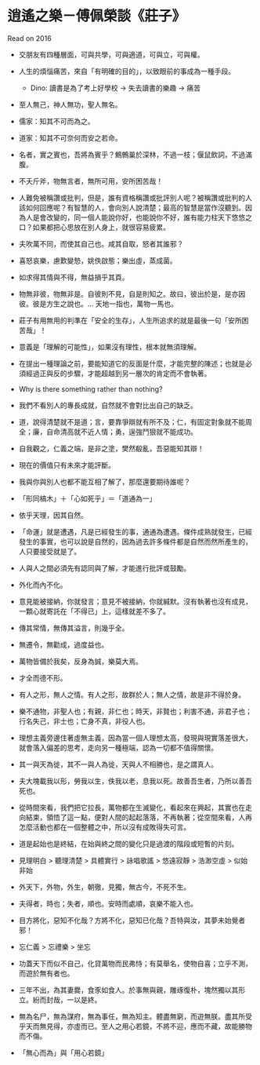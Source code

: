 # 逍遙之樂－傅佩榮談《莊子》

Read on 2016

- 交朋友有四種層面，可與共學，可與適道，可與立，可與權。

- 人生的煩惱痛苦，來自「有明確的目的」，以致眼前的事成為一種手段。
  - Dino: 讀書是為了考上好學校 -> 失去讀書的樂趣 -> 痛苦

- 至人無己，神人無功，聖人無名。

- 儒家：知其不可而為之。
- 道家：知其不可奈何而安之若命。

- 名者，實之賓也，吾將為賓乎？鷦鷯巢於深林，不過一枝；偃鼠飲詞，不過滿腹。

- 不夭斤斧，物無言者，無所可用，安所困苦哉！

- 人難免被稱讚或批判，但是，誰有資格稱讚或批評別人呢？被稱讚或批判的人該如何回應呢？有智慧的人，會向別人說清楚；最高的智慧是當作沒聽到。因為人是會改變的，同一個人能說你好，也能說你不好，誰有能力柱天下悠悠之口？如果都把心思放在別人身上，就很容易疲累。

- 夫吹萬不同，而使其自己也。咸其自取，怒者其誰邪？

- 喜怒哀樂，慮歎變慹，姚佚啟態；樂出虛，蒸成菌。

- 如求得其情與不得，無益損乎其頁。

- 物無非彼，物無非是。自彼則不見，自是則知之。故曰，彼出於是，是亦因彼。彼是方生之說也。... 天地一指也，萬物一馬也。

- 莊子有用無用的判準在「安全的生存」，人生所追求的就是最後一句「安所困苦哉」！

- 意義是「理解的可能性」，如果沒有理性，根本就無須理解。

- 在提出一種理論之前，要能知道它的反面是什麼，才能完整的陳述；也就是必須經過正與反的步驟，才能超越到另一層次的肯定而不會執著。

- Why is there something rather than nothing?
- 我們不看別人的專長成就，自然就不會對比出自己的缺乏。

- 道，說得清楚就不是道；言，要靠爭辯就有所不及；仁，有固定對象就不能周全；廉，自命清高就不近人情；勇，逞強鬥狠就不能成功。

- 自我觀之，仁義之端，是非之塗，樊然殽亂，吾惡能知其辯！

- 現在的價值只有未來才能評斷。

- 我與你與別人也都不能互相了解了，那麼還要期待誰呢？

- 「形同槁木」＋「心如死乎」＝「道通為一」

- 依乎天理，因其自然。

- 「命運」就是遭遇，凡是已經發生的事，通通為遭遇。條件成熟就發生，已經發生的事實，也可以說是自然的，因為過去許多條件都是自然而然所產生的，人只要接受就是了。


- 人與人之間必須先有認同與了解，才能進行批評或鼓勵。

- 外化而內不化。

- 意見能被接納，你就發言；意見不被接納，你就緘默。沒有執著也沒有成見，一顆心就寄託在「不得已」上，這樣就差不多了。

- 傳其常情，無傳其溢言，則幾乎全。

- 無遷令，無勸成，過度益也。

- 萬物皆備於我矣，反身為誠，樂莫大焉。

- 才全而德不形。

- 有人之形，無人之情。有人之形，故群於人；無人之情，故是非不得於身。

- 樂不通物，非聖人也；有親，非仁也；時天，非賢也；利害不通，非君子也；行名失己，非士也；亡身不真，非役人也。

- 理想主義旁邊住著虛無主義，因為當一個人理想太高，發現與現實落差很大，就會落入偏差的思考，走向另一種極端，認為一切都不值得關懷。

- 其一與天為徙，其不一與人為徙，天與人不相勝也，是之謂真人。

- 夫大塊載我以形，勞我以生，佚我以老，息我以死。故善吾生者，乃所以善吾死也。

- 從時間來看，我們把它拉長，萬物都在生滅變化，看起來在興起，其實也在走向結束，領悟了這一點，便對人間的起起落落，不再執著；從空間來看，人再怎麼活動也都在一個整體之中，所以沒有成敗得失可言。

- 道是起始也是終結，在始與終之間的變化只是過渡的階段或短暫的片刻。

- 見理明白 > 聽理清楚 > 具體實行 > 詠唱歌謠 > 悠遠寂靜 > 浩渺空虛 > 似始非始

- 外天下，外物，外生，朝徹，見獨，無古今，不死不生。

- 夫得者，時也；失者，順也。安時而處順，哀樂不能入也。

- 目方將化，惡知不化哉？方將不化，惡知已化哉？吾特與汝，其夢未始覺者邪！

- 忘仁義 > 忘禮樂 > 坐忘

- 功蓋天下而似不自己，化貸萬物而民弗恃；有莫舉名，使物自喜；立乎不測，而遊於無有者也。

- 三年不出，為其妻爨，食豕如食人。於事無與親，雕琢復朴，塊然獨以其形立。紛而封哉，一以是終。

- 無為名尸，無為謀府，無為事任，無為知主。體盡無窮，而遊無朕。盡其所受乎天而無見得，亦虛而已。至人之用心若鏡，不將不迎，應而不藏，故能勝物而不傷。

- 「無心而為」與「用心若鏡」
